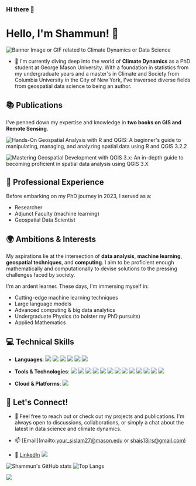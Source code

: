 ### Hi there 👋

# Hello, I'm Shammun! 👋

![Banner Image or GIF related to Climate Dynamics or Data Science](URL_TO_IMAGE_OR_GIF)

- 🌱 I'm currently diving deep into the world of **Climate Dynamics** as a PhD student at George Mason University. With a foundation in statistics from my undergraduate years and a master's in Climate and Society from Columbia University in the City of New York, I've traversed diverse fields from geospatial data science to being an author.

## 📚 Publications

I've penned down my expertise and knowledge in **two books on GIS and Remote Sensing**. 

![Hands-On Geospatial Analysis with R and QGIS: A beginner's guide to manipulating, managing, and analyzing spatial data using R and QGIS 3.2.2](https://www.packtpub.com/product/hands-on-geospatial-analysis-with-r-and-qgis/9781788991674)

![Mastering Geospatial Development with QGIS 3.x: An in-depth guide to becoming proficient in spatial data analysis using QGIS 3.X](https://www.packtpub.com/product/mastering-geospatial-development-with-qgis-3x-third-edition/9781788999892)

## 💼 Professional Experience

Before embarking on my PhD journey in 2023, I served as a:
- Researcher
- Adjunct Faculty (machine learning)
- Geospatial Data Scientist

## 🌍 Ambitions & Interests

My aspirations lie at the intersection of **data analysis**, **machine learning**, **geospatial techniques**, and **computing**. I aim to be proficient enough mathematically and computationally to devise solutions to the pressing challenges faced by society.

I'm an ardent learner. These days, I'm immersing myself in:
- Cutting-edge machine learning techniques
- Large language models
- Advanced computing & big data analytics
- Undergraduate Physics (to bolster my PhD pursuits)
- Applied Mathematics

## 💻 Technical Skills

- **Languages**:
  ![](https://img.shields.io/badge/-Python-3776AB?logo=python&logoColor=white)
  ![](https://img.shields.io/badge/-R-276DC3?logo=r&logoColor=white)
  ![](https://img.shields.io/badge/-JavaScript-F7DF1E?logo=javascript&logoColor=black)
  ![](https://img.shields.io/badge/-Java-007396?logo=java&logoColor=white)
  ![](https://img.shields.io/badge/-C-A8B9CC?logo=c&logoColor=white)
  ![](https://img.shields.io/badge/-SQL-4479A1?logo=sql&logoColor=white)
  
- **Tools & Technologies**:
  ![](https://img.shields.io/badge/-TensorFlow-FF6F00?logo=tensorflow&logoColor=white)
  ![](https://img.shields.io/badge/-Keras-D00000?logo=keras&logoColor=white)
  ![](https://img.shields.io/badge/-PyTorch-EE4C2C?logo=pytorch&logoColor=white)
  ![](https://img.shields.io/badge/-Pandas-150458?logo=pandas&logoColor=white)
  ![](https://img.shields.io/badge/-Docker-2496ED?logo=docker&logoColor=white)
  ![](https://img.shields.io/badge/-Git-F05032?logo=git&logoColor=white)
  ![](https://img.shields.io/badge/-GitHub-181717?logo=github&logoColor=white)
  ![](https://img.shields.io/badge/-VSCode-007ACC?logo=visual%20studio%20code&logoColor=white)
  ![](https://img.shields.io/badge/-PySpark-007396?logo=apache-spark&logoColor=white)
  ![](https://img.shields.io/badge/-ArcGIS-00ACC1?logo=arcgis&logoColor=white)
  ![](https://img.shields.io/badge/-QGIS-589632?logo=qgis&logoColor=white)
  ![](https://img.shields.io/badge/-PostgreSQL-4169E1?logo=postgresql&logoColor=white)
  ![](https://img.shields.io/badge/-NoSQL-3CA206?logo=no-sql&logoColor=white)

- **Cloud & Platforms**:
  ![](https://img.shields.io/badge/-AWS-232F3E?logo=amazon%20aws&logoColor=white)

## 📣 Let's Connect!

- 💬 Feel free to reach out or check out my projects and publications. I'm always open to discussions, collaborations, or simply a chat about the latest in data science and climate dynamics.

- 📫 [Email](mailto:your_sislam27@mason.edu or shais13irs@gmail.com)
- 🔗 [LinkedIn](https://www.linkedin.com/in/shammunul/) ![](https://img.shields.io/badge/-LinkedIn-blue?logo=linkedin&logoColor=white)

![Shammun's GitHub stats](https://github-readme-stats.vercel.app/api?username=shammun&show_icons=true&theme=radical)
![Top Langs](https://github-readme-stats.vercel.app/api/top-langs/?username=shammun&layout=compact)

![](https://komarev.com/ghpvc/?username=shammun&color=blue&style=flat-square)
